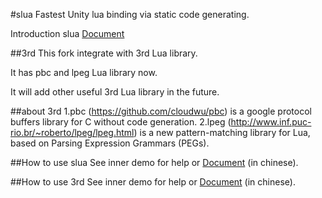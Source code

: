 #slua
Fastest Unity lua binding via static code generating.

Introduction slua [Document](slua_README.md)

##3rd
This fork integrate with 3rd Lua library.

It has pbc and lpeg Lua library now.

It will add other useful 3rd Lua library in the future.

##about 3rd
  1.pbc (https://github.com/cloudwu/pbc) is a google protocol buffers library for C without code generation.
  2.lpeg (http://www.inf.puc-rio.br/~roberto/lpeg/lpeg.html) is a new pattern-matching library for Lua, based on Parsing Expression Grammars (PEGs).

##How to use slua
See inner demo for help or [Document](doc.md) (in chinese).

##How to use 3rd
See inner demo for help or [Document](doc_3rd.md) (in chinese).

